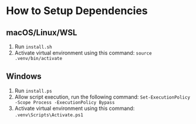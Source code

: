 # How to Setup Dependencies

## macOS/Linux/WSL

1. Run `install.sh`
2. Activate virtual environment using this command:
`source .venv/bin/activate`

## Windows

1. Run `install.ps`
2. Allow script execution, run the following command:
`Set-ExecutionPolicy -Scope Process -ExecutionPolicy Bypass`
3. Activate virtual environment using this command:
`.venv\Scripts\Activate.ps1`
